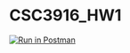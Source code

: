 # CSC3916_HW1

[![Run in Postman](https://run.pstmn.io/button.svg)](https://app.getpostman.com/run-collection/5dd48b02e331d5474229#?env%5BHW1%5D=W3sia2V5IjoiJGVjaG9fYm9keSIsInZhbHVlIjoiaGVsbG8gd29ybGQiLCJlbmFibGVkIjp0cnVlfV0=)
